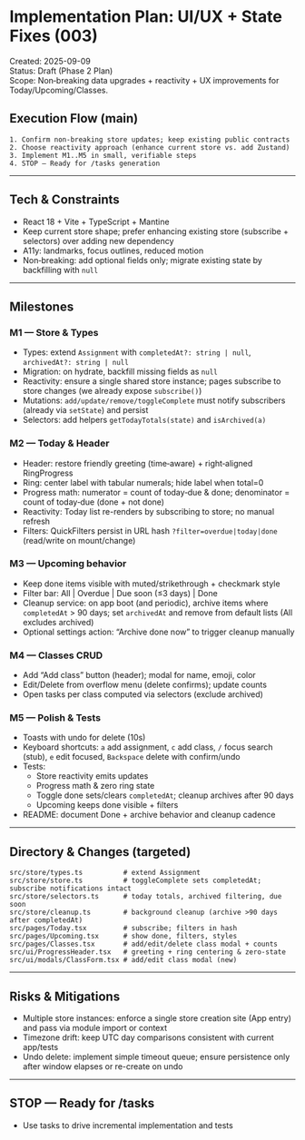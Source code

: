# Implementation Plan: UI/UX + State Fixes (003)

Created: 2025-09-09  
Status: Draft (Phase 2 Plan)  
Scope: Non‑breaking data upgrades + reactivity + UX improvements for Today/Upcoming/Classes.

## Execution Flow (main)
```
1. Confirm non-breaking store updates; keep existing public contracts
2. Choose reactivity approach (enhance current store vs. add Zustand)
3. Implement M1..M5 in small, verifiable steps
4. STOP — Ready for /tasks generation
```

---

## Tech & Constraints
- React 18 + Vite + TypeScript + Mantine
- Keep current store shape; prefer enhancing existing store (subscribe + selectors) over adding new dependency
- A11y: landmarks, focus outlines, reduced motion
- Non‑breaking: add optional fields only; migrate existing state by backfilling with `null`

---

## Milestones

### M1 — Store & Types
- Types: extend `Assignment` with `completedAt?: string | null`, `archivedAt?: string | null`
- Migration: on hydrate, backfill missing fields as `null`
- Reactivity: ensure a single shared store instance; pages subscribe to store changes (we already expose `subscribe()`)
- Mutations: `add/update/remove/toggleComplete` must notify subscribers (already via `setState`) and persist
- Selectors: add helpers `getTodayTotals(state)` and `isArchived(a)`

### M2 — Today & Header
- Header: restore friendly greeting (time‑aware) + right‑aligned RingProgress
- Ring: center label with tabular numerals; hide label when total=0
- Progress math: numerator = count of today‑due & done; denominator = count of today‑due (done + not done)
- Reactivity: Today list re-renders by subscribing to store; no manual refresh
- Filters: QuickFilters persist in URL hash `?filter=overdue|today|done` (read/write on mount/change)

### M3 — Upcoming behavior
- Keep done items visible with muted/strikethrough + checkmark style
- Filter bar: All | Overdue | Due soon (≤3 days) | Done
- Cleanup service: on app boot (and periodic), archive items where `completedAt` > 90 days; set `archivedAt` and remove from default lists (All excludes archived)
- Optional settings action: “Archive done now” to trigger cleanup manually

### M4 — Classes CRUD
- Add “Add class” button (header); modal for name, emoji, color
- Edit/Delete from overflow menu (delete confirms); update counts
- Open tasks per class computed via selectors (exclude archived)

### M5 — Polish & Tests
- Toasts with undo for delete (10s)
- Keyboard shortcuts: `a` add assignment, `c` add class, `/` focus search (stub), `e` edit focused, `Backspace` delete with confirm/undo
- Tests:
  - Store reactivity emits updates
  - Progress math & zero ring state
  - Toggle done sets/clears `completedAt`; cleanup archives after 90 days
  - Upcoming keeps done visible + filters
- README: document Done + archive behavior and cleanup cadence

---

## Directory & Changes (targeted)
```
src/store/types.ts          # extend Assignment
src/store/store.ts          # toggleComplete sets completedAt; subscribe notifications intact
src/store/selectors.ts      # today totals, archived filtering, due soon
src/store/cleanup.ts        # background cleanup (archive >90 days after completedAt)
src/pages/Today.tsx         # subscribe; filters in hash
src/pages/Upcoming.tsx      # show done, filters, styles
src/pages/Classes.tsx       # add/edit/delete class modal + counts
src/ui/ProgressHeader.tsx   # greeting + ring centering & zero-state
src/ui/modals/ClassForm.tsx # add/edit class modal (new)
```

---

## Risks & Mitigations
- Multiple store instances: enforce a single store creation site (App entry) and pass via module import or context
- Timezone drift: keep UTC day comparisons consistent with current app/tests
- Undo delete: implement simple timeout queue; ensure persistence only after window elapses or re-create on undo

---

## STOP — Ready for /tasks
- Use tasks to drive incremental implementation and tests


